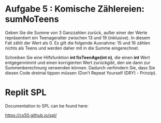 # Aufgabe 5 : Komische Zählereien: sumNoTeens
Geben Sie die Summe von 3 Ganzzahlen zurück, außer einer der Werte repräsentiert ein
Teenageralter zwischen 13 und 19 (inklusive). In diesem Fall zählt der Wert als 0. Es gilt die folgende Ausnahme: 15 und 16 zählen nichts als Teens und werden daher mit in die Summe eingerechnet.

Schreiben Sie eine Hilfsfunktion **int fixTeenAge(int n)**, die einen **int** Wert entgegennimmt und einen korrigierten Wert zurückgibt, den sie dann zur Summenberechnung verwenden können. Dadurch verhindern Sie, dass Sie diesen Code dreimal tippen müssen (Don’t Repeat Yourself (DRY) - Prinzip).

# Replit SPL

Documentation to SPL can be found here:

https://cs50.github.io/spl/

